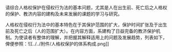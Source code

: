请综合人格权保护在侵权行为法的基本问题，尤其是人在出生前、死亡后之人格权的保护、教济内容的建构及未来发展的课题的学习与研究。

人格权在侵权行为法中的基本特色在于其保护范围的扩大，保护时间扩张及于出生前及死亡之后（人的范围扩大）。在内容方面，系建构了日益完备的教济保护机制。为使读者有整体的理解，并把握其解释适用上的问题及发展趋势，列表如下，俾便参照：![[../../附件/人格权保护的体系构成.png]]


